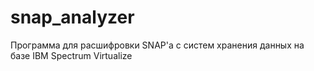# snap_analyzer
Программа для расшифровки SNAP'а с систем хранения данных на базе IBM Spectrum Virtualize
